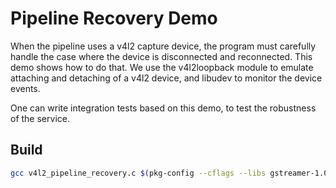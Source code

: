 # Pipeline Recovery Demo

When the pipeline uses a v4l2 capture device, the program must carefully handle the case where the device is disconnected and reconnected. This demo shows how to do that.
We use the v4l2loopback module to emulate attaching and detaching of a v4l2 device, and libudev to monitor the device events.

One can write integration tests based on this demo, to test the robustness of the service.

## Build
``` sh
gcc v4l2_pipeline_recovery.c $(pkg-config --cflags --libs gstreamer-1.0)  $(pkg-config --cflags --libs glib-2.0)
```